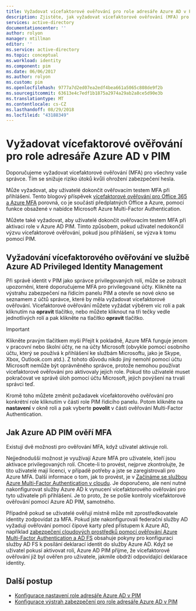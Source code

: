 ```yaml
---
title: Vyžadovat vícefaktorové ověřování pro role adresáře Azure AD v PIM | Dokumentace Microsoftu
description: Zjistěte, jak vyžadovat vícefaktorové ověřování (MFA) pro role adresáře Azure AD v Azure AD Privileged Identity Management (PIM).
services: active-directory
documentationcenter: ''
author: rolyon
manager: mtillman
editor: ''
ms.service: active-directory
ms.topic: conceptual
ms.workload: identity
ms.component: pim
ms.date: 06/06/2017
ms.author: rolyon
ms.custom: pim
ms.openlocfilehash: 9777a7d2ed07ea2edf4bea661a5065c808de9f2b
ms.sourcegitcommit: 63613e4c7edf1b1875a2974a29ab2a8ce5d90e3b
ms.translationtype: MT
ms.contentlocale: cs-CZ
ms.lasthandoff: 08/29/2018
ms.locfileid: "43188349"
---
```

# <a name="require-multi-factor-authentication-for-azure-ad-directory-roles-in-pim"></a>Vyžadovat vícefaktorové ověřování pro role adresáře Azure AD v PIM
Doporučujeme vyžadovat vícefaktorové ověřování (MFA) pro všechny vaše správce. Tím se snižuje riziko útoků kvůli ohrožení zabezpečení hesla.

Může vyžadovat, aby uživatelé dokončit ověřovacím testem MFA při přihlášení. Tento blogový příspěvek [vícefaktorové ověřování pro Office 365 a Azure MFA](https://blogs.technet.microsoft.com/ad/2014/02/11/mfa-for-office-365-and-mfa-for-azure/) porovná, co je součástí předplatných Office a Azure, pomocí funkce obsažené v nabídce Microsoft Azure Multi-Factor Authentication.

Můžete také vyžadovat, aby uživatelé dokončit ověřovacím testem MFA při aktivaci role v Azure AD PIM. Tímto způsobem, pokud uživatel nedokončil výzvu vícefaktorové ověřování, pokud jsou přihlášení, se výzva k tomu pomocí PIM.

## <a name="requiring-mfa-in-azure-ad-privileged-identity-management"></a>Vyžadování vícefaktorového ověřování ve službě Azure AD Privileged Identity Management
Při správě identit v PIM jako správce privilegovaných rolí, může se zobrazit upozornění, které doporučujeme MFA pro privilegované účty. Klikněte na výstrahu zabezpečení na řídicím panelu PIM a otevře se nové okno se seznamem z účtů správce, které by měla vyžadovat vícefaktorové ověřování.  Vícefaktorové ověřování můžete vyžádat výběrem víc rolí a pak kliknutím na **opravit** tlačítko, nebo můžete kliknout na tři tečky vedle jednotlivých rolí a pak klikněte na tlačítko **opravit** tlačítko.

> [!IMPORTANT]
> Klikněte pravým tlačítkem myši Přejít k pokladně, Azure MFA funguje jenom v pracovní nebo školní účty, ne na účty Microsoft (obvykle pomocí osobního účtu, který se používá k přihlášení ke službám Microsoftu, jako je Skype, Xbox, Outlook.com atd.). Z tohoto důvodu nikdo jiný nemohl pomocí účtu Microsoft nemůže být oprávněného správce, protože nemohou používat vícefaktorové ověřování pro aktivovaly jejich role. Pokud tito uživatelé muset pokračovat ve správě úloh pomocí účtu Microsoft, jejich povýšení na trvalí správci teď.
> 
> 

Kromě toho můžete změnit požadavek vícefaktorového ověřování pro konkrétní role kliknutím v části role PIM řídicího panelu. Potom klikněte na **nastavení** v okně roli a pak vyberte **povolit** v části ověřování Multi-Factor Authentication.

## <a name="how-azure-ad-pim-validates-mfa"></a>Jak Azure AD PIM ověří MFA
Existují dvě možnosti pro ověřování MFA, když uživatel aktivuje roli.

Nejjednodušší možnost je využívají Azure MFA pro uživatele, kteří jsou aktivace privilegovaných rolí. Chcete-li to provést, nejprve zkontrolujte, že tito uživatelé mají licenci, v případě potřeby a jste se zaregistrovali pro Azure MFA. Další informace o tom, jak to provést, je v [Začínáme se službou Azure Multi-Factor Authentication v cloudu](../authentication/howto-mfa-getstarted.md). Je doporučeno, ale není nutné nakonfigurovat služby Azure AD k vynucení vícefaktorového ověřování pro tyto uživatele při přihlášení. Je to proto, že se pošle kontroly vícefaktorové ověřování pomocí Azure AD PIM, samotného.

Případně pokud se uživatelé ověřují místně může mít zprostředkovatele identity zodpovídat za MFA. Pokud jste nakonfigurovali federační služby AD vyžadují ověřování pomocí čipové karty před přístupem k Azure AD, například [zabezpečení cloudových prostředků pomocí ověřování Azure Multi-Factor Authentication a AD FS](../authentication/howto-mfa-adfs.md) obsahuje pokyny pro konfiguraci služby AD FS k posílání deklarací identit do služby Azure AD. Když se uživatel pokusí aktivovat roli, Azure AD PIM přijme, že vícefaktorové ověřování již byl ověřen pro uživatele, jakmile obdrží odpovídající deklarace identity.

<!--Every topic should have next steps and links to the next logical set of content to keep the customer engaged-->
## <a name="next-steps"></a>Další postup

- [Konfigurace nastavení role adresáře Azure AD v PIM](pim-how-to-change-default-settings.md)
- [Konfigurace výstrah zabezpečení pro role adresáře Azure AD v PIM](pim-how-to-configure-security-alerts.md)
